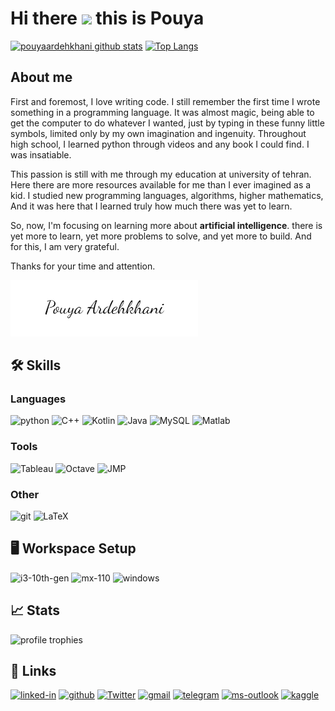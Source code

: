 # Hi there <img src="https://media.giphy.com/media/hvRJCLFzcasrR4ia7z/giphy.gif" width="29px"> this is Pouya

[![pouyaardehkhani github stats](https://github-readme-stats.vercel.app/api?username=pouyaardehkhani&show_icons=true&theme=tokyonight)](https://github.com/pouyaardehkhani)
[![Top Langs](https://github-readme-stats.vercel.app/api/top-langs/?username=pouyaardehkhani&layout=compact&langs_count=10&theme=tokyonight&hide=html,css)](https://github.com/pouyaardehkhani)


## About me
First and foremost, I love writing code. I still remember the first time I wrote something in a programming language. It was almost magic, being able to get the computer to do whatever I wanted, just by typing in these funny little symbols, limited only by my own imagination and ingenuity. Throughout high school, I learned python through videos and any book I could find. I was insatiable.

This passion is still with me through my education at university of tehran. Here there are more resources available for me than I ever imagined as a kid. I studied new programming languages, algorithms, higher mathematics, And it was here that I learned truly how much there was yet to learn.

So, now, I'm focusing on learning more about **artificial intelligence**. there is yet more to learn, yet more problems to solve, and yet more to build. And for this, I am very grateful.

Thanks for your time and attention.

<img src="https://github.com/pouyaardehkhani/PouyaArdehkhani/blob/main/signature.png" width="300">

## 🛠️ Skills

### Languages

![python](https://img.shields.io/badge/Python-3776AB?style=for-the-badge&logo=python&logoColor=white)
![C++](	https://img.shields.io/badge/C%2B%2B-00599C?style=for-the-badge&logo=c%2B%2B&logoColor=white)
![Kotlin](	https://img.shields.io/badge/Kotlin-0095D5?&style=for-the-badge&logo=kotlin&logoColor=white)
![Java]( https://img.shields.io/badge/Java-ED8B00?style=for-the-badge&logo=java&logoColor=white)
![MySQL](https://img.shields.io/badge/MySQL-00000F?style=for-the-badge&logo=mysql&logoColor=white)
![Matlab](https://img.shields.io/badge/Matlab-E5732C?style=for-the-badge&logo=Matlab&logoColor=white)

### Tools
![Tableau](https://img.shields.io/badge/Tableau-00ADD8?style=for-the-badge&logo=Tableau&logoColor=white)
![Octave](https://img.shields.io/badge/Octave-05648B?style=for-the-badge&logo=octave&logoColor=white)
![JMP](https://img.shields.io/badge/jmp-3370F9?style=for-the-badge&logo=jmp&logoColor=white)

### Other
![git](https://img.shields.io/badge/Git-DC322F?style=for-the-badge&logo=Git&logoColor=white)
![LaTeX](https://img.shields.io/badge/LaTeX-218604?style=for-the-badge&logo=LaTeX&logoColor=white)

## 🖥️ Workspace Setup
![i3-10th-gen](https://img.shields.io/badge/Intel-Core_i3_10th-0071C5?style=for-the-badge&logo=intel&logoColor=white)
![mx-110](https://img.shields.io/badge/NVIDIA-mx_110-76B900?style=for-the-badge&logo=nvidia&logoColor=white)
![windows](https://img.shields.io/badge/Windows_11-0078D6?style=for-the-badge&logo=windows&logoColor=white)

## 📈 Stats
<img src="https://github-profile-trophy.vercel.app/?username=pouyaardehkhani&row=1&column=6&margin-h=8&theme=darkhub&count_private=true&margin-w=15&no-frame=true" alt="profile trophies" />

## 🔗 Links
[![linked-in](https://img.shields.io/badge/Linked_In-0077B5?style=for-the-badge&logo=LinkedIn&logoColor=white)](https://www.linkedin.com/in/pouya-ardehkhani)
[![github](https://img.shields.io/badge/GitHub-000000?style=for-the-badge&logo=GitHub&logoColor=white)](https://github.com/pouyaardehkhani)
[![Twitter](https://img.shields.io/badge/Twitter-1DA1F2?style=for-the-badge&logo=twitter&logoColor=white)](https://twitter.com/PouyaA08879851)
[![gmail](https://img.shields.io/badge/Gmail-D14836?style=for-the-badge&logo=Gmail&logoColor=white)](mailto:https://github.com/pouyaardehkhani)
[![telegram](	https://img.shields.io/badge/Telegram-2CA5E0?style=for-the-badge&logo=telegram&logoColor=white)](https://t.me/Pouya_ardehkhani)
[![ms-outlook](https://img.shields.io/badge/Microsoft_Outlook-0078D4?style=for-the-badge&logo=microsoft-outlook&logoColor=white)](pouya.ardehkhani@outlook.com)
[![kaggle](	https://img.shields.io/badge/kaggle-2EBAF4?style=for-the-badge&logo=kaggle&logoColor=white)](https://www.kaggle.com/pouyaardehkhani)


<!--
**pouyaardehkhani/PouyaArdehkhani** is a ✨ _special_ ✨ repository because its `README.md` (this file) appears on your GitHub profile.

Here are some ideas to get you started:

- 🔭 I’m currently working on ...
- 🌱 I’m currently learning ...
- 👯 I’m looking to collaborate on ...
- 🤔 I’m looking for help with ...
- 💬 Ask me about ...
- 📫 How to reach me: ...
- 😄 Pronouns: ...
- ⚡ Fun fact: ...
-->
